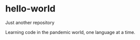 # hello-world
Just another repository

Learning code in the pandemic world, one language at a time.
